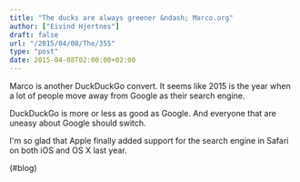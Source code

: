 ```yaml
---
title: "The ducks are always greener &ndash; Marco.org"
author: ["Eivind Hjertnes"]
draft: false
url: "/2015/04/08/The/355"
type: "post"
date: 2015-04-08T02:00:00+02:00
---
```


Marco is another DuckDuckGo convert. It seems like 2015 is the year when
a lot of people move away from Google as their search engine.

DuckDuckGo is more or less as good as Google. And everyone that are
uneasy about Google should switch.

I'm so glad that Apple finally added support for the search engine in
Safari on both iOS and OS X last year.

(#blog)
